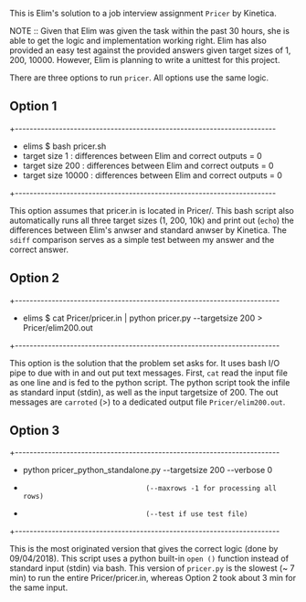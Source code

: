 This is Elim's solution to a job interview
assignment `Pricer` by Kinetica.

NOTE :: Given that Elim was given the task
within the past 30 hours, she is able to get
the logic and implementation working right.
Elim has also provided an easy test against
the provided answers given target sizes of 1,
200, 10000. However, Elim is planning to
write a unittest for this project. 

There are three options to run `pricer`. All
options use the same logic.

Option 1
--------

+-----------------------------------------------------------------------
+ elims $ bash pricer.sh
+ target size 1 : differences between Elim and correct outputs = 0
+ target size 200 : differences between Elim and correct outputs = 0
+ target size 10000 : differences between Elim and correct outputs = 0

+-----------------------------------------------------------------------

This option assumes that pricer.in is located in
Pricer/. This bash script also automatically runs
all three target sizes (1, 200, 10k) and print out
(`echo`) the differences between Elim's anwser and
standard anwser by Kinetica. The `sdiff` comparison
serves as a simple test between my answer and the
correct answer.

Option 2
--------

+------------------------------------------------------------------------
+ elims $ cat Pricer/pricer.in  | python pricer.py --targetsize 200 > Pricer/elim200.out

+------------------------------------------------------------------------

This option is the solution that the problem set
asks for. It uses bash I/O pipe to due with in and
out put text messages. First, `cat` read the input
file as one line and is fed to the python script.
The python script took the infile as standard input
(stdin), as well as the input targetsize of 200. The
out messages are `carroted` (>) to a dedicated output
file `Pricer/elim200.out`.

Option 3
--------

+------------------------------------------------------------------------
+ python pricer_python_standalone.py --targetsize 200 --verbose 0
+                                   (--maxrows -1 for processing all rows)
+                                   (--test if use test file)

+------------------------------------------------------------------------

This is the most originated version that gives
the correct logic (done by 09/04/2018). This
script uses a python built-in `open ()` function
instead of standard input (stdin) via bash. This
version of `pricer.py` is the slowest (~ 7 min)
to run the entire Pricer/pricer.in, whereas
Option 2 took about 3 min for the same input.